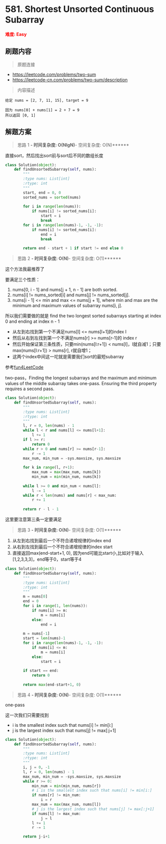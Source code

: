 # 581. Shortest Unsorted Continuous Subarray

**<font color=red>难度: Easy</font>**

## 刷题内容

> 原题连接

* https://leetcode.com/problems/two-sum
* https://leetcode-cn.com/problems/two-sum/description

> 内容描述

```
给定 nums = [2, 7, 11, 15], target = 9

因为 nums[0] + nums[1] = 2 + 7 = 9
所以返回 [0, 1]
```

## 解题方案

> 思路 1
 ******- 时间复杂度: O(NlgN)******- 空间复杂度: O(N)******

直接sort，然后找出sort前与sort后不同的数组长度


```python
class Solution(object):
    def findUnsortedSubarray(self, nums):
        """
        :type nums: List[int]
        :rtype: int
        """
        start, end = 0, 0
        sorted_nums = sorted(nums)
        
        for i in range(len(nums)):
            if nums[i] != sorted_nums[i]:
                start = i
                break
        for i in range(len(nums)-1, -1, -1):
            if nums[i] != sorted_nums[i]:
                end = i
                break           
        
        return end - start + 1 if start != end else 0
```

> 思路 2
 ******- 时间复杂度: O(N)******- 空间复杂度: O(1)******
 
这个方法我最推荐了

要满足三个性质：

1. nums[0, i - 1] and nums[j + 1, n - 1] are both sorted.
2. nums[i] != nums_sorted[i] and nums[j] != nums_sorted[j].
3. nums[i - 1] <= min and max <= nums[j + 1], where min and max are the minimum and maximum values of subarray nums[i, j].

所以我们需要做的就是 find the two longest sorted subarrays starting at index 0 and ending at index n - 1

- 从左到右找到第一个不满足nums[l] <= nums[l+1]的index l
- 然后从右到左找到第一个不满足nums[r] >= nums[r-1]的 index r
- 然后开始保证第三条性质，只要min(nums[l:r+1]) < nums[l]，l就自减1；只要max(nums[l:r+1]) > nums[r], r就自增1；
- 这两个index中间这一坨就是需要我们sort的最短subarray

参考[fun4LeetCode](https://leetcode.com/problems/shortest-unsorted-continuous-subarray/discuss/103066/Ideas-behind-the-O(n)-two-pass-and-one-pass-solutions)

two-pass，Finding the longest subarrays and the maximum and minimum values of the middle subarray takes one-pass. 
Ensuring the third property requires a second pass. 

```python
class Solution(object):
    def findUnsortedSubarray(self, nums):
        """
        :type nums: List[int]
        :rtype: int
        """
        l, r = 0, len(nums) - 1
        while l < r and nums[l] <= nums[l+1]:
            l += 1
        if l >= r:
            return 0
        while r > 0 and nums[r] >= nums[r-1]:
            r -= 1
        max_num, min_num = -sys.maxsize, sys.maxsize
    
        for k in range(l, r+1):
            max_num = max(max_num, nums[k])
            min_num = min(min_num, nums[k])
        
        while l >= 0 and min_num < nums[l]:
            l -= 1
        while r < len(nums) and nums[r] < max_num:
            r += 1
        
        return r - l - 1
```

这里要注意第三条一定要满足


> 思路 3
 ******- 时间复杂度: O(N)******- 空间复杂度: O(1)******


1. 从左到右找到最后一个不符合递增规律的index end
2. 从右到左找到最后一个不符合递增规律的index start
3. 直接返回max(end-start+1, 0), 因为end可能比start小,比如对于输入[1,2,3,3,3]，end等于0，start等于4

```python
class Solution(object):
    def findUnsortedSubarray(self, nums):
        """
        :type nums: List[int]
        :rtype: int
        """
        m = nums[0]
        end = 0
        for i in range(1, len(nums)):
            if nums[i] >= m:
                m = nums[i]
            else:
                end = i
                
        m = nums[-1]
        start = len(nums)-1
        for i in range(len(nums)-1, -1, -1):
            if nums[i] <= m:
                m = nums[i]
            else:
                start = i
        
        if start == end:
            return 0
                
        return max(end-start+1, 0)
```




> 思路 4
 ******- 时间复杂度: O(N)******- 空间复杂度: O(1)******
 
 one-pass
 
 这一次我们只需要找到
 
- i is the smallest index such that nums[i] != min[i:]
- j is the largest index such that nums[j] != max[:j+1]


```python
class Solution(object):
    def findUnsortedSubarray(self, nums):
        """
        :type nums: List[int]
        :rtype: int
        """
        i, j = 0, -1
        l, r = 0, len(nums) - 1
        max_num, min_num = -sys.maxsize, sys.maxsize
        while r >= 0:
            min_num = min(min_num, nums[r])
            # i is the smallest index such that nums[i] != min[i:]
            if nums[r] != min_num:
                i = r
            max_num = max(max_num, nums[l])
            # j is the largest index such that nums[j] != max[:j+1]
            if nums[l] != max_num:
                j = l
            l += 1
            r -= 1

        return j-i+1
```

